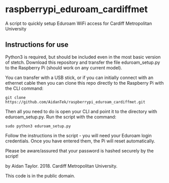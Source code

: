 # raspberrypi_eduroam_cardiffmet
A script to quickly setup Eduroam WiFi access for Cardiff Metropolitan University

## Instructions for use

Python3 is required, but should be included even in the most basic version of stetch. Download this repository and transfer the file eduroam_setup.py to the Raspberry Pi (should work on any current model). 

You can transfer with a USB stick, or if you can initially connect with an ethernet cable then you can clone this repo directly to the Raspberry Pi with the CLI command:

```
git clone https://github.com/AidanTek/raspberrypi_eduroam_cardiffmet.git
```

Then all you need to do is open your CLI and point it to the directory with eduroam_setup.py. Run the script with the command:

```
sudo python3 eduroam_setup.py
```

Follow the instructions in the script - you will need your Eduroam login credentials. Once you have entered them, the Pi will reset automatically.

Please be aware/assured that your password is hashed securely by the script!

by Aidan Taylor. 2018. Cardiff Metropolitan University.

This code is in the public domain.
